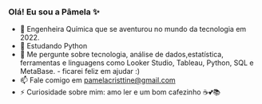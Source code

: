 ### Olá! Eu sou a Pâmela ✨

- 🔭 Engenheira Química que se aventurou no mundo da tecnologia em 2022.
- 🌱 Estudando Python
- 💬 Me pergunte sobre tecnologia, análise de dados,estatística, ferramentas e linguagens como Looker Studio, Tableau, Python, SQL e MetaBase. - ficarei feliz em ajudar :)
- 📫 Fale comigo em pamelacristtine@gmail.com
- ⚡ Curiosidade sobre mim: amo ler e um bom cafezinho ☕💕📚

